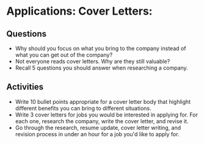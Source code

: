 # Applications: Cover Letters:

## Questions

* Why should you focus on what you bring to the company instead of what you can get out of the company?
* Not everyone reads cover letters. Why are they still valuable?
* Recall 5 questions you should answer when researching a company.

## Activities

* Write 10 bullet points appropriate for a cover letter body that highlight different benefits you can bring to different situations.
* Write 3 cover letters for jobs you would be interested in applying for. For each one, research the company, write the cover letter, and revise it.
* Go through the research, resume update, cover letter writing, and revision process in under an hour for a job you'd like to apply for.
